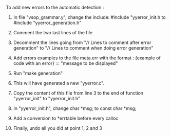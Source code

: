 To add new errors to the automatic detection :

1) In file "vsop_grammar.y", change the include:
 #include "yyerror_init.h
 to
 #include "yyerror_generation.h"

2) Comment the two last lines of the file

3) Decomment the lines going from
  "// Lines to comment after error generation"
  to
  "// Lines to comment when doing error generation"

4) Add errors examples to the file meta.err with the format :
  {example of code with an error} ::: "message to be displayed"

3) Run "make generation"

4) This will have generated a new "yyerror.c".

5) Copy the content of this file from line 3 to the end of function
"yyerror_init" to "yyerror_init.h"

6) In "yyerror_init.h", change
  char *msg;
  to
  const char *msg;

7) Add a conversion to *errtable before every calloc 

8) Finally, undo all you did at point 1, 2 and 3
